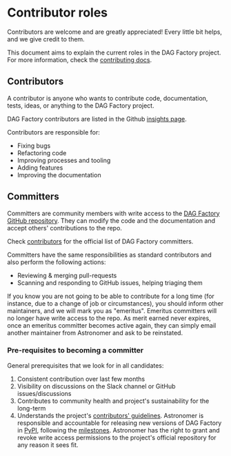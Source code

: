 # Contributor roles

Contributors are welcome and are greatly appreciated! Every little bit helps, and we give credit to them.

This document aims to explain the current roles in the DAG Factory project.
For more information, check the [contributing docs](howto.md).

## Contributors

A contributor is anyone who wants to contribute code, documentation, tests, ideas, or anything to the DAG Factory project.

DAG Factory contributors are listed in the Github [insights page](https://github.com/astronomer/dag-factory/graphs/contributors).

Contributors are responsible for:

* Fixing bugs
* Refactoring code
* Improving processes and tooling
* Adding features
* Improving the documentation

## Committers

Committers are community members with write access to the [DAG Factory GitHub repository](https://github.com/astronomer/dag-factory).
They can modify the code and the documentation and accept others' contributions to the repo.

Check [contributors](contributors.md) for the official list of DAG Factory committers.

Committers have the same responsibilities as standard contributors and also perform the following actions:

* Reviewing & merging pull-requests
* Scanning and responding to GitHub issues, helping triaging them

If you know you are not going to be able to contribute for a long time (for instance, due to a change of job or circumstances), you should inform other maintainers, and we will mark you as "emeritus".
Emeritus committers will no longer have write access to the repo.
As merit earned never expires, once an emeritus committer becomes active again, they can simply email another maintainer from Astronomer and ask to be reinstated.

### Pre-requisites to becoming a committer

General prerequisites that we look for in all candidates:

1. Consistent contribution over last few months
2. Visibility on discussions on the Slack channel or GitHub issues/discussions
3. Contributes to community health and project's sustainability for the long-term
4. Understands the project's [contributors' guidelines](howto.md).
Astronomer is responsible and accountable for releasing new versions of DAG Factory in [PyPI](https://pypi.org/project/dag-factory/), following the [milestones](https://github.com/astronomer/dag-factory/milestones).
Astronomer has the right to grant and revoke write access permissions to the project's official repository for any reason it sees fit.
